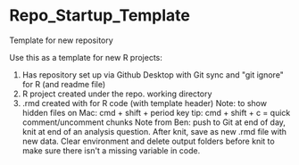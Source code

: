 # Repo_Startup_Template
 Template for new repository
 
 Use this as a template for new R projects: 
 1. Has repository set up via Github Desktop with Git sync and "git ignore" for R (and readme file)
 2. R project created under the repo. working directory
 3. .rmd created with for R code (with template header)
 Note: to show hidden files on Mac: cmd + shift + period key
 tip: cmd + shift + c = quick comment/uncomment chunks
 Note from Ben: push to Git at end of day, knit at end of an analysis question. After knit, save as new .rmd file with new data. Clear environment and delete output folders before knit to make sure there isn't a missing variable in code.
